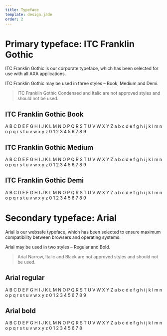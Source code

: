 ```yaml
---
title: Typeface
template: design.jade
order: 2
---
```


# Primary typeface: ITC Franklin Gothic

ITC Franklin Gothic is our corporate
typeface, which has been selected for use
with all AXA applications.

ITC Franklin Gothic may be used in three
styles – Book, Medium and Demi.

> ITC Franklin Gothic Condensed and Italic
> are not approved styles and should not
> be used.

## ITC Franklin Gothic Book

<p class="typeface typeface--franklin-gothic-book" >
A B C D E F G H I J K L M N O P Q R S T U V W X Y Z
a b c d e f g h i j k l m n o p q r s t u v w x y z
0 1 2 3 4 5 6 7 8 9
</p>


## ITC Franklin Gothic Medium

<p class="typeface typeface--franklin-gothic-medium">
A B C D E F G H I J K L M N O P Q R S T U V W X Y  Z
a b c d e f g h i j k l m n o p q r s t u v w x y z
0 1 2 3 4 5 6 7 8 9
</p>


## ITC Franklin Gothic Demi

<p class="typeface typeface--franklin-gothic-demi">
A B C D E F G H I J K L M N O P Q R S T U V W X Y  Z
a b c d e f g h i j k l m n o p q r s t u v w x y z
0 1 2 3 4 5 6 7 8 9
</p>

# Secondary typeface: Arial

Arial is our websafe typeface, which
has been selected to ensure maximum
compatibility between browsers and
operating systems.

Arial may be used in two styles –
Regular and Bold.

> Arial Narrow, Italic and Black are
> not approved styles and should not
> be used.


## Arial regular
<p class="typeface typeface--arial-regular" >
A B C D E F G H I J K L M N O P Q R S T U V W X Y  Z
a b c d e f g h i j k l m n o p q r s t u v w x y z
0 1 2 3 4 5 6 7 8 9
</p>

## Arial bold
<p class="typeface typeface--arial-bold" >
A B C D E F G H I J K L M N O P Q R S T U V W X Y  Z
a b c d e f g h i j k l m n o p q r s t u v w x y z
0 1 2 3 4 5 6 7 8
</p>
